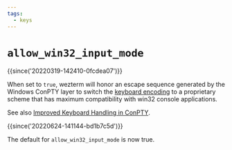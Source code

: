 ```yaml
---
tags:
  - keys
---
```

# `allow_win32_input_mode`

{{since('20220319-142410-0fcdea07')}}

When set to `true`, wezterm will honor an escape sequence generated by the
Windows ConPTY layer to switch the [keyboard encoding](../../key-encoding.md)
to a proprietary scheme that has maximum compatibility with win32 console
applications.

See also [Improved Keyboard Handling in ConPTY](https://github.com/microsoft/terminal/blob/main/doc/specs/%234999%20-%20Improved%20keyboard%20handling%20in%20Conpty.md).

{{since('20220624-141144-bd1b7c5d')}}

The default for `allow_win32_input_mode` is now true.


